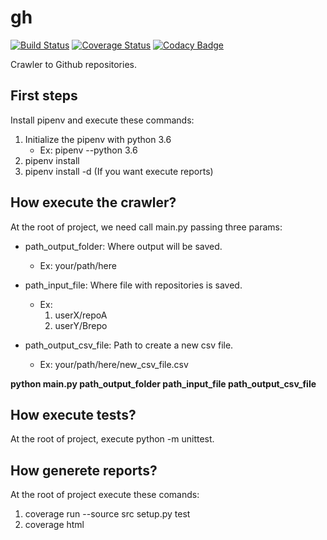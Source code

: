 # gh

[![Build Status](https://travis-ci.org/Bernardoow/gh.svg?branch=master)](https://travis-ci.org/Bernardoow/gh) [![Coverage Status](https://coveralls.io/repos/github/Bernardoow/gh/badge.svg?branch=master)](https://coveralls.io/github/Bernardoow/gh?branch=master) [![Codacy Badge](https://api.codacy.com/project/badge/Grade/398cdbcd735a4bffaefcd3a1f9e75e84)](https://www.codacy.com/app/Bernardoow/gh?utm_source=github.com&amp;utm_medium=referral&amp;utm_content=Bernardoow/gh&amp;utm_campaign=Badge_Grade)


Crawler to Github repositories.

## First steps

Install pipenv and execute these commands:
1. Initialize the pipenv with python 3.6
    * Ex: pipenv --python 3.6
2. pipenv install
3. pipenv install -d (If you want execute reports)


## How execute the crawler?

At the root of project, we need call main.py passing three params:
- path_output_folder: Where output will be saved.
    * Ex: your/path/here

- path_input_file: Where file with repositories is saved.
    * Ex:
        1. userX/repoA
        2. userY/Brepo

- path_output_csv_file: Path to create a new csv file.
    * Ex: your/path/here/new_csv_file.csv

**python main.py path_output_folder path_input_file path_output_csv_file**


## How execute tests?

At the root of project, execute python -m unittest.

## How generete reports?

At the root of project execute these comands:
1. coverage run --source src setup.py test
2. coverage html